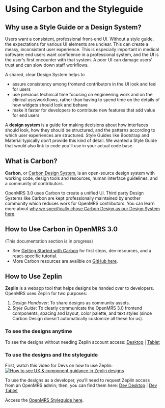 # Using Carbon and the Styleguide

## Why use a Style Guide or a Design System?
Users want a consistent, professional front-end UI. Without a style guide, 
the expectations for various UI elements are unclear. This can create a messy, 
inconsistent user experience. This is especially important in medical software: 
end users want confidence in a professional system, and the UI is the user's 
first encounter with that system. A poor UI can damage users' trust and can 
slow down staff workflows. 

A shared, clear Design System helps to
* assure consistency among frontend contributors in the UI look and feel for users
* use precious technical time focusing on engineering work and on the clinical use/workflows,
    rather than having to spend time on the details of how widgets should look and behave
* make it faster for developers to contribute new features that add value for end users 

A **design system** is a guide for making decisions about how interfaces should look, 
how they should be structured, and the patterns according to which user experiences 
are structured. Style Guides like Bootstrap and Material typically don’t provide this 
kind of detail. We wanted a Style Guide that would also link to code you'll use in 
your actual code base. 

## What is Carbon?
**Carbon**, or [Carbon Design System](https://www.carbondesignsystem.com/), is an 
open-source design system with working code, design tools and resources, human 
interface guidelines, and a community of contributors. 

OpenMRS 3.0 uses Carbon to create a unified UI. Third party Design Systems like Carbon 
are kept professionally maintained by another community which reduces work for OpenMRS 
contributors. You can learn more about 
[why we specifically chose Carbon Design as our Design System here](https://wiki.openmrs.org/x/uAwGDg). 

## How to Use Carbon in OpenMRS 3.0
(This documentation section is in progress)
* See [Getting Started with Carbon](https://www.carbondesignsystem.com/developing/get-started/)
  for first steps, dev resources, and a react-specific tutorial. 
* More Carbon resources are availble on [GitHub here](https://github.com/carbon-design-system/carbon).

## How to Use Zeplin
**Zeplin** is a webapp tool that helps designs be handed over to developers. OpenMRS uses Zeplin for two purposes:
1. *Design Handover*: To share designs as community assets.
2. *Style Guide*: To clearly communicate the OpenMRS 3.0 frontend components, spacing 
    and layout, color palette, and text styles (since Carbon Design doesn't
    automatically customize all these for us). 

### To see the designs anytime
To see the designs without needing Zeplin account access:
[Desktop](https://zpl.io/agmBNlR) | [Tablet](https://zpl.io/VKev8wP) 

### To use the designs and the styleguide

First, watch this video for Devs on how to use Zeplin:
[![How to see UX & component guidance in Zeplin designs](https://img.youtube.com/vi/SjluEGDH4LU/0.jpg)](https://www.youtube.com/watch?v=SjluEGDH4LU&feature=youtu.be&ab_channel=OpenMRS "OpenMRS 3.0: Zeplin Intro for New OpenMRS Devs")

To use the designs as a developer, you'll need to request Zeplin access from an OpenMRS
admin; then, you can find them here:
[Dev Desktop](https://app.zeplin.io/project/605a0def8c1a5c07401482c1) |
[Dev Tablet](https://app.zeplin.io/project/5f7223cfda10f94d67cec6d0) 

Access the [OpenMRS Styleguide here](https://app.zeplin.io/project/5f7223cfda10f94d67cec6d0/styleguide/components).

